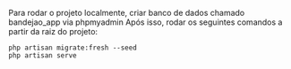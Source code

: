 Para rodar o projeto localmente, criar banco de dados chamado bandejao_app via phpmyadmin
Após isso, rodar os seguintes comandos a partir da raiz do projeto:

    
    php artisan migrate:fresh --seed
    php artisan serve
    
    

    
